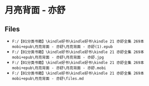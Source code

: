 # 月亮背面 - 亦舒

## Files

- `F:/【01分类书籍】\kindle好书\kindle好书\kindle 21 亦舒全集 269本 mobi+epub\月亮背面 - 亦舒\月亮背面 - 亦舒(1).epub`
- `F:/【01分类书籍】\kindle好书\kindle好书\kindle 21 亦舒全集 269本 mobi+epub\月亮背面 - 亦舒\月亮背面 - 亦舒.jpg`
- `F:/【01分类书籍】\kindle好书\kindle好书\kindle 21 亦舒全集 269本 mobi+epub\月亮背面 - 亦舒\月亮背面 - 亦舒.mobi`
- `F:/【01分类书籍】\kindle好书\kindle好书\kindle 21 亦舒全集 269本 mobi+epub\月亮背面 - 亦舒\files.md`
